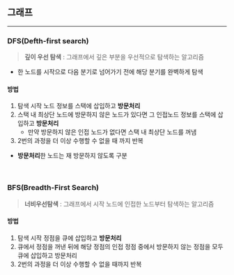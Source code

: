 ## 그래프
***
### DFS(Defth-first search)
> **깊이 우선 탐색** : 그래프에서 깊은 부분을 우선적으로 탐색하는 알고리즘
- 한 노드를 시작으로 다음 분기로 넘어가기 전에 해당 분기를 완벽하게 탐색

#### 방법
1. 탐색 시작 노드 정보를 스택에 삽입하고 **방문처리**
2. 스택 내 최상단 노드에 방문하지 않은 노드가 있다면 그 인접노드 정보를 스택에 삽입하고 **방문처리**
    - 만약 방문하지 않은 인접 노드가 없다면 스택 내 최상단 노드를 꺼냄
3. 2번의 과정을 더 이상 수행할 수 없을 때 까지 반복
- **방문처리**한 노드는 재 방문하지 않도록 구분

<br/>

### BFS(Breadth-First Search)
> **너비우선탐색** : 그래프에서 시작 노드에 인접한 노드부터 탐색하는 알고리즘

#### 방법
1. 탐색 시작 정점을 큐에 삽입하고 **방문처리**
2. 큐에서 정점을 꺼낸 뒤에 해당 정점의 인접 정점 중에서 방문하지 않는 정점을 모두 큐에 삽입하고 방문처리
3. 2번의 과정을 더 이상 수행할 수 없을 때까지 반복

